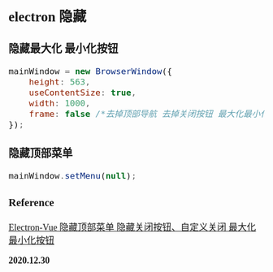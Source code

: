 <font size=4 face='楷体'>

## electron 隐藏

### 隐藏最大化 最小化按钮

```js
mainWindow = new BrowserWindow({
    height: 563,
    useContentSize: true,
    width: 1000,
    frame: false /*去掉顶部导航 去掉关闭按钮 最大化最小化按钮*/,
});
```

### 隐藏顶部菜单

```js
mainWindow.setMenu(null);
```

### Reference

[Electron-Vue 隐藏顶部菜单 隐藏关闭按钮、自定义关闭 最大化 最小化按钮](https://blog.csdn.net/huangxiaoguo1/article/details/107768915)

**2020.12.30**
